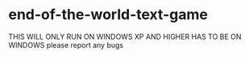 # end-of-the-world-text-game
THIS WILL ONLY RUN ON WINDOWS XP AND HIGHER        HAS TO BE ON WINDOWS
please report any bugs
